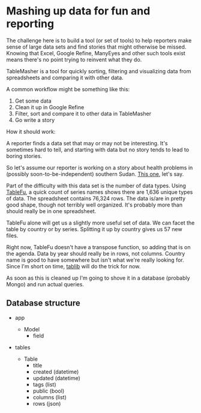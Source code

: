 Mashing up data for fun and reporting 
=====================================

The challenge here is to build a tool (or set of tools) to help reporters make sense of large data sets and find stories that might otherwise be missed. Knowing that Excel, Google Refine, ManyEyes and other such tools exist means there's no point trying to reinvent what they do.

TableMasher is a tool for quickly sorting, filtering and visualizing data from spreadsheets and comparing it with other data.

A common workflow might be something like this:

 1. Get some data 
 2. Clean it up in Google Refine 
 3. Filter, sort and compare it to other data in TableMasher 
 4. Go write a story

How it should work:

A reporter finds a data set that may or may not be interesting. It's sometimes hard to tell, and starting with data but no story tends to lead to boring stories.

So let's assume our reporter is working on a story about health problems in (possibly soon-to-be-independent) southern Sudan. [This one][1], let's say.

 [1]: http://www.pbs.org/newshour/bb/health/jan-june11/sudan_01-03.html

Part of the difficulty with this data set is the number of data types. Using [TableFu][2], a quick count of series names shows there are 1,636 unique types of data. The spreadsheet contains 76,324 rows. The data is/are in pretty good shape, though not terribly well organized. It's probably more than should really be in one spreadsheet.

 [2]: https://github.com/eyeseast/python-tablefu

TableFu alone will get us a slightly more useful set of data. We can facet the table by country or by series. Splitting it up by country gives us 57 new files.

Right now, TableFu doesn't have a transpose function, so adding that is on the agenda. Data by year should really be in rows, not columns. Country name is good to have somewhere but isn't what we're really looking for. Since I'm short on time, [tablib][3] will do the trick for now.

 [3]: https://github.com/kennethreitz/tablib/

As soon as this is cleaned up I'm going to shove it in a database (probably Mongo) and run actual queries.

Database structure
------------------

 - app
   - Model
     - field

 - tables
   - Table
     - title
     - created (datetime)
     - updated (datetime)
     - tags (list)
     - public (bool)
     - columns (list)
     - rows (json)

